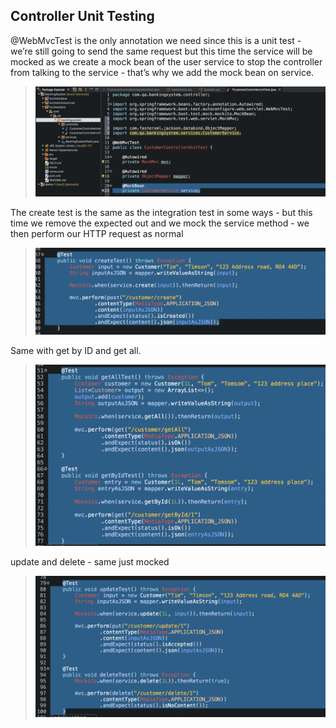 ## Controller Unit Testing

@WebMvcTest is the only annotation we need since this is a unit test - we’re still going to send the same request but this time the service will be mocked as we create a mock bean of the user service to stop the controller from talking to the service - that’s why we add the mock bean on service.
>![](../documentation_images/8_controller_unit_testing/service_unit_testing_1.png) 

The create test is the same as the integration test in some ways - but this time we remove the expected out and we mock the service method - we then perform our HTTP request as normal
>![](../documentation_images/8_controller_unit_testing/service_unit_testing_2.png)  

Same with get by ID and get all.
>![](../documentation_images/8_controller_unit_testing/service_unit_testing_3.png)  

update and delete - same just mocked 
>![](../documentation_images/8_controller_unit_testing/service_unit_testing_4.png) 
